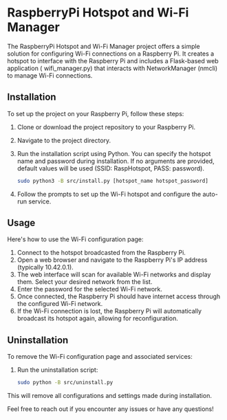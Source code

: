 # RaspberryPi Hotspot and Wi-Fi Manager

The RaspberryPi Hotspot and Wi-Fi Manager project offers a simple solution for configuring Wi-Fi connections on a
Raspberry Pi. It creates a hotspot to interface with the Raspberry Pi and includes a Flask-based web application (
wifi_manager.py) that interacts with NetworkManager (nmcli) to manage Wi-Fi connections.

## Installation

To set up the project on your Raspberry Pi, follow these steps:

1. Clone or download the project repository to your Raspberry Pi.
2. Navigate to the project directory.
3. Run the installation script using Python. You can specify the hotspot name and password during installation. If no
   arguments are provided, default values will be used (SSID: RaspHotspot, PASS: password).

    ```bash
    sudo python3 -B src/install.py [hotspot_name hotspot_password]
    ```

4. Follow the prompts to set up the Wi-Fi hotspot and configure the auto-run service.

## Usage

Here's how to use the Wi-Fi configuration page:

1. Connect to the hotspot broadcasted from the Raspberry Pi.
2. Open a web browser and navigate to the Raspberry Pi's IP address (typically 10.42.0.1).
3. The web interface will scan for available Wi-Fi networks and display them. Select your desired network from the list.
4. Enter the password for the selected Wi-Fi network.
5. Once connected, the Raspberry Pi should have internet access through the configured Wi-Fi network.
6. If the Wi-Fi connection is lost, the Raspberry Pi will automatically broadcast its hotspot again, allowing for
   reconfiguration.

## Uninstallation

To remove the Wi-Fi configuration page and associated services:

1. Run the uninstallation script:

    ```bash
    sudo python -B src/uninstall.py
    ```

This will remove all configurations and settings made during installation.

Feel free to reach out if you encounter any issues or have any questions!